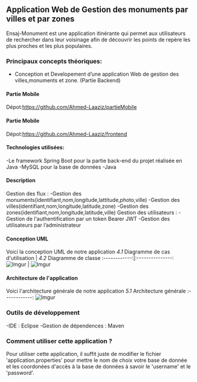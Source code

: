 ## Application Web de Gestion des monuments par villes et par zones
Ensaj-Monument est une application itinérante qui permet aux utilisateurs de rechercher dans leur voisinage afin de découvrir les points de repère les plus proches et les plus populaires.
### Principaux concepts théoriques: 
-   Conception et Developement d’une application Web de gestion des villes,monuments et zone. (Partie Backend)

#### Partie Mobile

Dépot:https://github.com/Ahmed-Laaziz/partieMobile

#### Partie Mobile

Dépot:https://github.com/Ahmed-Laaziz/frontend



#### Technologies utilisées:
-Le framework Spring Boot pour la partie back-end du projet réalisée en Java
-MySQL pour la base de données
-Java


#### Description

Gestion des flux :
-Gestion des monuments(identifiant,nom,longitude,lattitude,photo,ville)
-Gestion des villes(identifiant,nom,longitude,latitude,zone)
-Gestion des zones(identifiant,nom,longitude,latitude,ville)
Gestion des utilisateurs :
-Gestion de l'authentification par un token Bearer JWT
-Gestion des utilisateurs par l’administrateur

#### Conception UML

Voici la conception UML de notre application
*4.1* Diagramme de cas d'utilisation  | *4.2* Diagramme de classe 
:------------:|:---------------:
![Imgur](https://imgur.com/lPdVXvE.jpg)  |  ![Imgur](https://imgur.com/oa6v6jw.jpg) 
#### Architecture de l'application

Voici l'architecture générale de notre application
*5.1* Architecture générale
:------------:
![Imgur](https://imgur.com/KPrwjjI.jpg) 


### Outils de développement
-IDE : Eclipse
-Gestion de dépendences : Maven

### Comment utiliser cette application ?
Pour utiliser cette application, il suffit juste de modifier le fichier 'application.properties' pour mettre le nom de choix votre base de donnée et les coordonées d'accès à la base de données à savoir le 'username' et le 'password'.
